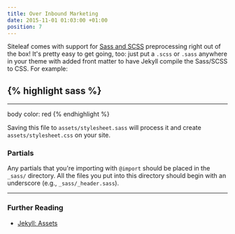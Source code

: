 ```yaml
---
title: Over Inbound Marketing
date: 2015-11-01 01:03:00 +01:00
position: 7
---
```


Siteleaf comes with support for [Sass and SCSS](http://sass-lang.com/) preprocessing right out of the box! It's pretty easy to get going, too: just put a `.scss` or `.sass` anywhere in your theme with added front matter to have Jekyll compile the Sass/SCSS to CSS. For example:

{% highlight sass %}
---
---

body
  color: red
{% endhighlight %}

Saving this file to `assets/stylesheet.sass` will process it and create `assets/stylesheet.css` on your site.

### Partials

Any partials that you're importing with `@import` should be placed in the `_sass/` directory. All the files you put into this directory should begin with an underscore (e.g., `_sass/_header.sass`).

---

### Further Reading

- [Jekyll: Assets](https://jekyllrb.com/docs/assets/)
